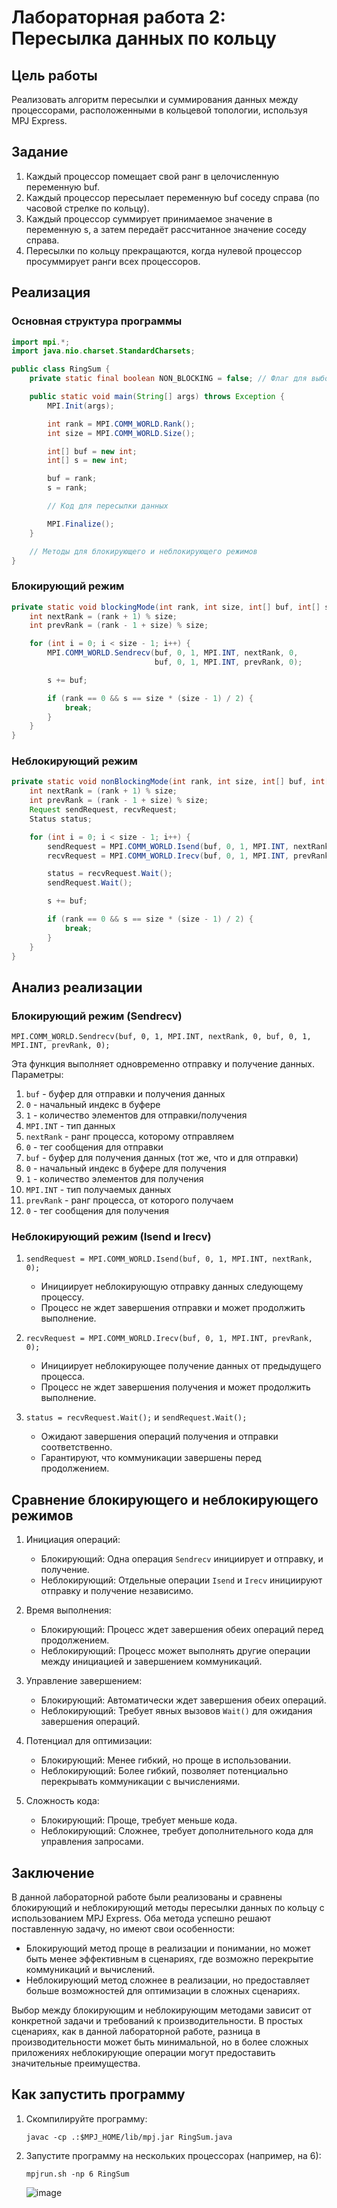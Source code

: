 # Лабораторная работа 2: Пересылка данных по кольцу

## Цель работы
Реализовать алгоритм пересылки и суммирования данных между процессорами, расположенными в кольцевой топологии, используя MPJ Express.

## Задание
1. Каждый процессор помещает свой ранг в целочисленную переменную buf.
2. Каждый процессор пересылает переменную buf соседу справа (по часовой стрелке по кольцу).
3. Каждый процессор суммирует принимаемое значение в переменную s, а затем передаёт рассчитанное значение соседу справа.
4. Пересылки по кольцу прекращаются, когда нулевой процессор просуммирует ранги всех процессоров.

## Реализация

### Основная структура программы

```java
import mpi.*;
import java.nio.charset.StandardCharsets;

public class RingSum {
    private static final boolean NON_BLOCKING = false; // Флаг для выбора режима

    public static void main(String[] args) throws Exception {
        MPI.Init(args);

        int rank = MPI.COMM_WORLD.Rank();
        int size = MPI.COMM_WORLD.Size();

        int[] buf = new int;
        int[] s = new int;

        buf = rank;
        s = rank;

        // Код для пересылки данных

        MPI.Finalize();
    }

    // Методы для блокирующего и неблокирующего режимов
}
```

### Блокирующий режим

```java
private static void blockingMode(int rank, int size, int[] buf, int[] s) throws Exception {
    int nextRank = (rank + 1) % size;
    int prevRank = (rank - 1 + size) % size;

    for (int i = 0; i < size - 1; i++) {
        MPI.COMM_WORLD.Sendrecv(buf, 0, 1, MPI.INT, nextRank, 0,
                                buf, 0, 1, MPI.INT, prevRank, 0);

        s += buf;

        if (rank == 0 && s == size * (size - 1) / 2) {
            break;
        }
    }
}
```

### Неблокирующий режим

```java
private static void nonBlockingMode(int rank, int size, int[] buf, int[] s) throws Exception {
    int nextRank = (rank + 1) % size;
    int prevRank = (rank - 1 + size) % size;
    Request sendRequest, recvRequest;
    Status status;

    for (int i = 0; i < size - 1; i++) {
        sendRequest = MPI.COMM_WORLD.Isend(buf, 0, 1, MPI.INT, nextRank, 0);
        recvRequest = MPI.COMM_WORLD.Irecv(buf, 0, 1, MPI.INT, prevRank, 0);

        status = recvRequest.Wait();
        sendRequest.Wait();

        s += buf;

        if (rank == 0 && s == size * (size - 1) / 2) {
            break;
        }
    }
}
```

## Анализ реализации

### Блокирующий режим (Sendrecv)

`MPI.COMM_WORLD.Sendrecv(buf, 0, 1, MPI.INT, nextRank, 0, buf, 0, 1, MPI.INT, prevRank, 0);`

Эта функция выполняет одновременно отправку и получение данных. Параметры:
1. `buf` - буфер для отправки и получения данных
2. `0` - начальный индекс в буфере
3. `1` - количество элементов для отправки/получения
4. `MPI.INT` - тип данных
5. `nextRank` - ранг процесса, которому отправляем
6. `0` - тег сообщения для отправки
7. `buf` - буфер для получения данных (тот же, что и для отправки)
8. `0` - начальный индекс в буфере для получения
9. `1` - количество элементов для получения
10. `MPI.INT` - тип получаемых данных
11. `prevRank` - ранг процесса, от которого получаем
12. `0` - тег сообщения для получения

### Неблокирующий режим (Isend и Irecv)

1. `sendRequest = MPI.COMM_WORLD.Isend(buf, 0, 1, MPI.INT, nextRank, 0);`
    - Инициирует неблокирующую отправку данных следующему процессу.
    - Процесс не ждет завершения отправки и может продолжить выполнение.

2. `recvRequest = MPI.COMM_WORLD.Irecv(buf, 0, 1, MPI.INT, prevRank, 0);`
    - Инициирует неблокирующее получение данных от предыдущего процесса.
    - Процесс не ждет завершения получения и может продолжить выполнение.

3. `status = recvRequest.Wait();` и `sendRequest.Wait();`
    - Ожидают завершения операций получения и отправки соответственно.
    - Гарантируют, что коммуникации завершены перед продолжением.

## Сравнение блокирующего и неблокирующего режимов

1. Инициация операций:
    - Блокирующий: Одна операция `Sendrecv` инициирует и отправку, и получение.
    - Неблокирующий: Отдельные операции `Isend` и `Irecv` инициируют отправку и получение независимо.

2. Время выполнения:
    - Блокирующий: Процесс ждет завершения обеих операций перед продолжением.
    - Неблокирующий: Процесс может выполнять другие операции между инициацией и завершением коммуникаций.

3. Управление завершением:
    - Блокирующий: Автоматически ждет завершения обеих операций.
    - Неблокирующий: Требует явных вызовов `Wait()` для ожидания завершения операций.

4. Потенциал для оптимизации:
    - Блокирующий: Менее гибкий, но проще в использовании.
    - Неблокирующий: Более гибкий, позволяет потенциально перекрывать коммуникации с вычислениями.

5. Сложность кода:
    - Блокирующий: Проще, требует меньше кода.
    - Неблокирующий: Сложнее, требует дополнительного кода для управления запросами.

## Заключение

В данной лабораторной работе были реализованы и сравнены блокирующий и неблокирующий методы пересылки данных по кольцу с использованием MPJ Express. Оба метода успешно решают поставленную задачу, но имеют свои особенности:

- Блокирующий метод проще в реализации и понимании, но может быть менее эффективным в сценариях, где возможно перекрытие коммуникаций и вычислений.
- Неблокирующий метод сложнее в реализации, но предоставляет больше возможностей для оптимизации в сложных сценариях.

Выбор между блокирующим и неблокирующим методами зависит от конкретной задачи и требований к производительности. В простых сценариях, как в данной лабораторной работе, разница в производительности может быть минимальной, но в более сложных приложениях неблокирующие операции могут предоставить значительные преимущества.

## Как запустить программу

1. Скомпилируйте программу:
   ```
   javac -cp .:$MPJ_HOME/lib/mpj.jar RingSum.java
   ```

2. Запустите программу на нескольких процессорах (например, на 6):
   ```
   mpjrun.sh -np 6 RingSum
   ```

   ![image](https://github.com/user-attachments/assets/91ed5b8c-74b2-40dc-a793-9114eec7da7a)



